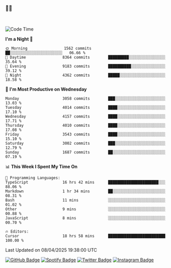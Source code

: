 ### 🤙🍺

<!-- <a href="https://github-readme-stats.vercel.app/api?username=hzak2xx&count_private=true&show_icons=true&theme=dracula">
  <img align="center" src="https://github-readme-stats.vercel.app/api?username=hzak2xx&count_private=true&show_icons=true&theme=dracula" />
</a>
</br> -->
</br>

<!--START_SECTION:waka-->
![Code Time](http://img.shields.io/badge/Code%20Time-4%2C097%20hrs%2040%20mins-blue)

**I'm a Night 🦉** 

```text
🌞 Morning                1562 commits        ██░░░░░░░░░░░░░░░░░░░░░░░   06.66 % 
🌆 Daytime                8364 commits        █████████░░░░░░░░░░░░░░░░   35.64 % 
🌃 Evening                9183 commits        ██████████░░░░░░░░░░░░░░░   39.12 % 
🌙 Night                  4362 commits        █████░░░░░░░░░░░░░░░░░░░░   18.58 % 
```
📅 **I'm Most Productive on Wednesday** 

```text
Monday                   3058 commits        ███░░░░░░░░░░░░░░░░░░░░░░   13.03 % 
Tuesday                  4014 commits        ████░░░░░░░░░░░░░░░░░░░░░   17.10 % 
Wednesday                4157 commits        ████░░░░░░░░░░░░░░░░░░░░░   17.71 % 
Thursday                 4010 commits        ████░░░░░░░░░░░░░░░░░░░░░   17.08 % 
Friday                   3543 commits        ████░░░░░░░░░░░░░░░░░░░░░   15.10 % 
Saturday                 3002 commits        ███░░░░░░░░░░░░░░░░░░░░░░   12.79 % 
Sunday                   1687 commits        ██░░░░░░░░░░░░░░░░░░░░░░░   07.19 % 
```


📊 **This Week I Spent My Time On** 

```text
💬 Programming Languages: 
TypeScript               16 hrs 42 mins      ██████████████████████░░░   88.06 % 
Markdown                 1 hr 34 mins        ██░░░░░░░░░░░░░░░░░░░░░░░   08.31 % 
Bash                     11 mins             ░░░░░░░░░░░░░░░░░░░░░░░░░   01.02 % 
Other                    9 mins              ░░░░░░░░░░░░░░░░░░░░░░░░░   00.88 % 
JavaScript               8 mins              ░░░░░░░░░░░░░░░░░░░░░░░░░   00.70 % 

🔥 Editors: 
Cursor                   18 hrs 58 mins      █████████████████████████   100.00 % 
```


 Last Updated on 08/04/2025 19:38:00 UTC
<!--END_SECTION:waka-->

[![GitHub Badge](https://img.shields.io/badge/GitHub-100000?style=for-the-badge&logo=github&logoColor=white)](https://github.com/hzak2xx)
[![Spotify Badge](https://img.shields.io/badge/Spotify-1ED760?&style=for-the-badge&logo=spotify&logoColor=white)](https://open.spotify.com/user/uf90s6sbbh75a1mt44clkhkvf)
[![Twitter Badge](https://img.shields.io/badge/Twitter-1DA1F2?style=for-the-badge&logo=twitter&logoColor=white)](https://twitter.com/hzak2xx)
[![Instagram Badge](https://img.shields.io/badge/Instagram-E4405F?style=for-the-badge&logo=instagram&logoColor=white)](https://www.instagram.com/hzak2xx/)
